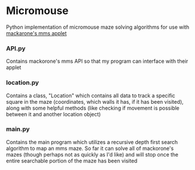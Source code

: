 # Micromouse
Python implementation of micromouse maze solving algorithms for use with [mackarone's mms applet](https://github.com/mackorone/mms)

### API.py
Contains mackorone's mms API so that my program can interface with their applet

### location.py
Contains a class, "Location" which contains all data to track a specific square in the maze (coordinates, which walls it has, if it has been visited), along with some helpful methods (like checking if movement is possible between it and another location object)

### main.py
Contains the main program which utilizes a recursive depth first search algorithm to map an mms maze. So far it can solve all of mackorone's mazes (though perhaps not as quickly as I'd like) and will stop once the entire searchable portion of the maze has been visited
